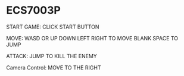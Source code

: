 # ECS7003P

START GAME:
CLICK START BUTTON

MOVE:
WASD OR UP DOWN LEFT RIGHT TO MOVE
BLANK SPACE TO JUMP

ATTACK: JUMP TO KILL THE ENEMY

Camera Control: MOVE TO THE RIGHT
